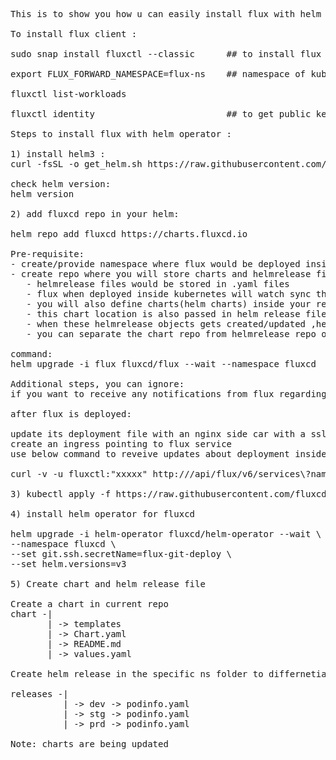 <pre>
This is to show you how u can easily install flux with helm operator and use it for GitOps. Steps are taken from official Flux Documentation with added explaination of few steps which I found a bit difficult from the official documentation.This document is only for linux users.

To install flux client :

sudo snap install fluxctl --classic      ## to install flux on linux

export FLUX_FORWARD_NAMESPACE=flux-ns    ## namespace of kube cluster where flux is delpoyed
 
fluxctl list-workloads 
 
fluxctl identity                         ## to get public key of flux ,to put through in repo

Steps to install flux with helm operator :

1) install helm3 :
curl -fsSL -o get_helm.sh https://raw.githubusercontent.com/helm/helm/master/scripts/get-helm-3 && chmod 700 get_helm.sh &&./get_helm.sh
 
check helm version:
helm version

2) add fluxcd repo in your helm:

helm repo add fluxcd https://charts.fluxcd.io

Pre-requisite:
- create/provide namespace where flux would be deployed inside kube cluster
- create repo where you will store charts and helmrelease files 
   - helmrelease files would be stored in .yaml files 
   - flux when deployed inside kubernetes will watch sync these helmrelease in your repo, inside kube cluster and create/update these helmrelease objects 
   - you will also define charts(helm charts) inside your repo
   - this chart location is also passed in helm release files 
   - when these helmrelease objects gets created/updated ,helm opertor syncs this changes and try to update objects defined in those helm releases by passing their values in chart defined in those helm release itself
   - you can separate the chart repo from helmrelease repo or you can store both in same repo 

command: 
helm upgrade -i flux fluxcd/flux --wait --namespace fluxcd  --set git.url=git@github.com:ranvijay12/fluxcd-helm-operator.git     

Additional steps, you can ignore: 
if you want to receive any notifications from flux regarding your deployment, you can follow below steps:
 
after flux is deployed:
 
update its deployment file with an nginx side car with a ssl cert(note ssl cert is needed to secure flux) 
create an ingress pointing to flux service
use below command to reveive updates about deployment inside a namespace where flux is deployed 
 
curl -v -u fluxctl:"xxxxx" http://<domain-name-assigned-to-nginx-container>/api/flux/v6/services\?namespace\=test | jq '.[] | select(.ID=="test-env:deployment/deployment-name")'

3) kubectl apply -f https://raw.githubusercontent.com/fluxcd/helm-operator/1.1.0/deploy/crds.yaml

4) install helm operator for fluxcd

helm upgrade -i helm-operator fluxcd/helm-operator --wait \
--namespace fluxcd \
--set git.ssh.secretName=flux-git-deploy \
--set helm.versions=v3

5) Create chart and helm release file 

Create a chart in current repo 
chart -|
       | -> templates
       | -> Chart.yaml
       | -> README.md
       | -> values.yaml
       
Create helm release in the specific ns folder to differnetiate release for every ns

releases -|
          | -> dev -> podinfo.yaml
          | -> stg -> podinfo.yaml
          | -> prd -> podinfo.yaml

Note: charts are being updated 
</pre>






